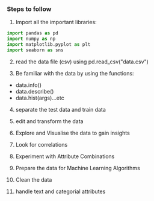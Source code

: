 ### Steps to follow

1. Import all the important libraries:

```python
import pandas as pd
import numpy as np
import matplotlib.pyplot as plt
import seaborn as sns
```

2. read the data file (csv) using pd.read_csv("data.csv")

3. Be familiar with the data by using the functions:

- data.info()
- data.describe()
- data.hist(args)...etc

4. separate the test data and train data

5. edit and transform the data

6. Explore and Visualise the data to gain insights

7. Look for correlations

8. Experiment with Attribute Combinations

9. Prepare the data for Machine Learning Algorithms

10. Clean the data

11. handle text and categorial attributes
